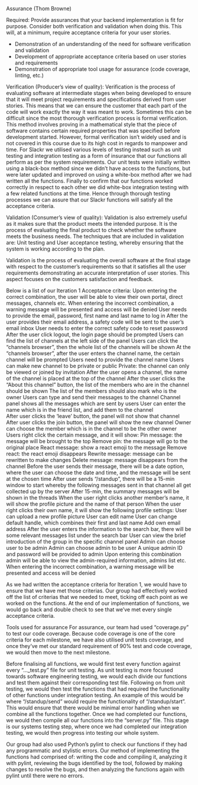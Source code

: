 Assurance (Thom Browne)

Required:
Provide assurances that your backend implementation is fit for purpose. Consider both verification and validation when doing this. This will, at a minimum, require acceptance criteria for your user stories.

 - Demonstration of an understanding of the need for software verification and validation
 - Development of appropriate acceptance criteria based on user stories and requirements
 - Demonstration of appropriate tool usage for assurance (code coverage, linting, etc.)

Verification (Producer’s view of quality):
Verification is the process of evaluating software at intermediate stages when being developed to ensure that it will meet project requirements and specifications derived from user stories.  This means that we can ensure the customer that each part of the code will work exactly the way it was meant to work.  Sometimes this can be difficult since the most thorough verification process is formal verification.  This method involves proving in a mathematical style that the piece of software contains certain required properties that was specified before development started.  However, formal verification isn’t widely used and is not covered in this course due to its high cost in regards to manpower and time.  For Slackr we utilised various levels of testing instead such as unit testing and integration testing as a form of insurance that our functions all perform as per the system requirements.  Our unit tests were initially written using a black-box method since we didn’t have access to the functions, but were later updated and improved on using a white-box method after we had written all the functions.   Finally to confirm that our functions worked correctly in respect to each other we did white-box integration testing with a few related functions at the time.  Hence through thorough testing processes we can assure that our Slackr functions will satisfy all the acceptance criteria.

Validation (Consumer’s view of quality):
Validation is also extremely useful as it makes sure that the product meets the intended purpose. It is the process of evaluating the final product to check whether the software meets the business needs. The techniques that are included in validation are: Unit testing and User acceptance testing, whereby ensuring that the system is working according to the plan. 

Validation is the process of evaluating the overall software at the final stage with respect to the customer’s requirements so that it satisfies all the user requirements demonstrating an accurate interpretation of user stories.  This aspect focuses on the customers satisfaction and feedback.

Below is a list of our Iteration 1 Acceptance criteria:
Upon entering the correct combination, the user will be able to view their own portal, direct messages, channels etc.
When entering the incorrect combination, a warning message will be presented and access will be denied
User needs to provide the email, password, first name and last name to log in
After the user provides their email address, a safety code will be sent to the user’s email inbox
User needs to enter the correct safety code to reset password
After the user click logout, the login page should be prompted
Users can find the list of channels at the left side of the panel
Users can click the “channels browser”, then the whole list of the channels will be shown
At the “channels browser”, after the user enters the channel name, the certain channel will be prompted
Users need to provide the channel name
Users can make new channel to be private or public
Private: the channel can only be viewed or joined by invitation
After the user opens a channel, the name of the channel is placed at the top of the channel
After the user clicks the “About this channel” button, the list of the members who are in the channel should be shown
The list of the members should also mark who is the owner
Users can type and send their messages to the channel
Channel panel shows all the messages which are sent by users
User can enter the name which is in the friend list, and add them to the channel  
After user clicks the ‘leave’ button, the panel will not show that channel
After user clicks the join button, the panel will show the new channel
Owner can choose the member which is in the channel to be the other owner
Users right click the certain message, and it will show:
Pin message: the message will be brought to the top
Remove pin: the message will go to the original place
React message: show a react emoji to the message
Remove react: the react emoji disappears 
Rewrite message: message can be rewritten to make changes
Delete message: message disappears from the channel
Before the user sends their message, there will be a date option, where the user can choose the date and time, and the message will be sent at the chosen time
After user sends “/standup”, there will be a 15-min window to start whereby the following messages sent in that channel all get collected up by the server
After 15-min, the summary messages will be shown in the threads
When the user right clicks another member’s name, it will show the profile picture and the name of that person
When the user right clicks their own name, it will show the following profile settings:
User can upload a new profile picture
User can edit name
User can change default handle, which combines their first and last name
Add own email address
After the user enters the information to the search bar, there will be some relevant messages list under the search bar
User can view the brief introduction of the group in the specific channel panel
Admin can choose user to be admin
Admin can choose admin to be user
A unique admin ID and password will be provided to admin
Upon entering this combination admin will be able to view the admin-required information, admins list etc.
When entering the incorrect combination, a warning message will be presented and access will be denied

As we had written the acceptance criteria for Iteration 1, we would have to ensure that we have met those criterias. Our group had effectively worked off the list of criterias that we needed to meet, ticking off each point as we worked on the functions. At the end of our implementation of functions, we would go back and double check to see that we’ve met every single acceptance criteria. 

Tools used for assurance
For assurance, our team had used “coverage.py” to test our code coverage. Because code coverage is one of the core criteria for each milestone, we have also utilised unit tests coverage, and once they’ve met our standard requirement of 90% test and code coverage, we would then move to the next milestone. 

Before finalising all functions, we would first test every function against every “..._test.py” file for unit testing. As unit testing is more focused towards software engineering testing, we would each divide our functions and test them against their corresponding test file. Following on from unit testing, we would then test the functions that had required the functionality of other functions under integration testing. An example of this would be where “/standup/send” would require the functionality of “/standup/start”. This would ensure that there would be minimal error handling when we combine all the functions together. Once we had completed our functions, we would then compile all our functions into the “server.py” file. This stage is our systems testing step, where once we had completed our integration testing, we would then progress into testing our whole system. 

Our group had also used Python’s pylint to check our functions if they had any programmatic and stylistic errors. Our method of implementing the functions had comprised of: writing the code and compiling it, analyzing it with pylint, reviewing the bugs identified by the tool, followed by making changes to resolve the bugs, and then analyzing the functions again with pylint until there were no errors.

